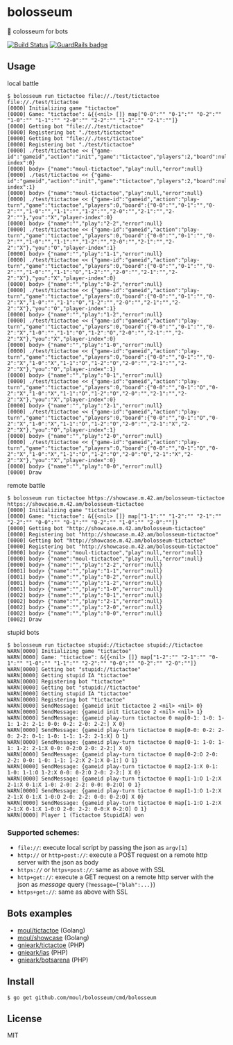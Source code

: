 # bolosseum
:hocho: colosseum for bots

[![Build Status](https://travis-ci.org/moul/bolosseum.svg?branch=master)](https://travis-ci.org/moul/bolosseum) [![GuardRails badge](https://badges.production.guardrails.io/moul/bolosseum.svg)](https://www.guardrails.io)

## Usage

local battle

```console
$ bolosseum run tictactoe file://./test/tictactoe file://./test/tictactoe
[0000] Initializing game "tictactoe"
[0000] Game: "tictactoe": &{{<nil> []} map["0-0":"" "0-1":"" "0-2":"" "1-0":"" "1-1":"" "2-0":"" "2-2":"" "1-2":"" "2-1":""]}
[0000] Getting bot "file://./test/tictactoe"
[0000] Registering bot "./test/tictactoe"
[0000] Getting bot "file://./test/tictactoe"
[0000] Registering bot "./test/tictactoe"
[0000] ./test/tictactoe << {"game-id":"gameid","action":"init","game":"tictactoe","players":2,"board":null,"you":null,"player-index":0}
[0000] body> {"name":"moul-tictactoe","play":null,"error":null}
[0000] ./test/tictactoe << {"game-id":"gameid","action":"init","game":"tictactoe","players":2,"board":null,"you":null,"player-index":1}
[0000] body> {"name":"moul-tictactoe","play":null,"error":null}
[0000] ./test/tictactoe << {"game-id":"gameid","action":"play-turn","game":"tictactoe","players":0,"board":{"0-0":"","0-1":"","0-2":"","1-0":"","1-1":"","1-2":"","2-0":"","2-1":"","2-2":""},"you":"X","player-index":0}
[0000] body> {"name":"","play":"2-2","error":null}
[0000] ./test/tictactoe << {"game-id":"gameid","action":"play-turn","game":"tictactoe","players":0,"board":{"0-0":"","0-1":"","0-2":"","1-0":"","1-1":"","1-2":"","2-0":"","2-1":"","2-2":"X"},"you":"O","player-index":1}
[0000] body> {"name":"","play":"1-1","error":null}
[0000] ./test/tictactoe << {"game-id":"gameid","action":"play-turn","game":"tictactoe","players":0,"board":{"0-0":"","0-1":"","0-2":"","1-0":"","1-1":"O","1-2":"","2-0":"","2-1":"","2-2":"X"},"you":"X","player-index":0}
[0000] body> {"name":"","play":"0-2","error":null}
[0000] ./test/tictactoe << {"game-id":"gameid","action":"play-turn","game":"tictactoe","players":0,"board":{"0-0":"","0-1":"","0-2":"X","1-0":"","1-1":"O","1-2":"","2-0":"","2-1":"","2-2":"X"},"you":"O","player-index":1}
[0000] body> {"name":"","play":"1-2","error":null}
[0000] ./test/tictactoe << {"game-id":"gameid","action":"play-turn","game":"tictactoe","players":0,"board":{"0-0":"","0-1":"","0-2":"X","1-0":"","1-1":"O","1-2":"O","2-0":"","2-1":"","2-2":"X"},"you":"X","player-index":0}
[0000] body> {"name":"","play":"1-0","error":null}
[0000] ./test/tictactoe << {"game-id":"gameid","action":"play-turn","game":"tictactoe","players":0,"board":{"0-0":"","0-1":"","0-2":"X","1-0":"X","1-1":"O","1-2":"O","2-0":"","2-1":"","2-2":"X"},"you":"O","player-index":1}
[0000] body> {"name":"","play":"0-1","error":null}
[0000] ./test/tictactoe << {"game-id":"gameid","action":"play-turn","game":"tictactoe","players":0,"board":{"0-0":"","0-1":"O","0-2":"X","1-0":"X","1-1":"O","1-2":"O","2-0":"","2-1":"","2-2":"X"},"you":"X","player-index":0}
[0000] body> {"name":"","play":"2-1","error":null}
[0000] ./test/tictactoe << {"game-id":"gameid","action":"play-turn","game":"tictactoe","players":0,"board":{"0-0":"","0-1":"O","0-2":"X","1-0":"X","1-1":"O","1-2":"O","2-0":"","2-1":"X","2-2":"X"},"you":"O","player-index":1}
[0000] body> {"name":"","play":"2-0","error":null}
[0000] ./test/tictactoe << {"game-id":"gameid","action":"play-turn","game":"tictactoe","players":0,"board":{"0-0":"","0-1":"O","0-2":"X","1-0":"X","1-1":"O","1-2":"O","2-0":"O","2-1":"X","2-2":"X"},"you":"X","player-index":0}
[0000] body> {"name":"","play":"0-0","error":null}
[0000] Draw
```

remote battle

```console
$ bolosseum run tictactoe https://showcase.m.42.am/bolosseum-tictactoe https://showcase.m.42.am/bolosseum-tictactoe
[0000] Initializing game "tictactoe"
[0000] Game: "tictactoe": &{{<nil> []} map["1-1":"" "1-2":"" "2-1":"" "2-2":"" "0-0":"" "0-1":"" "0-2":"" "1-0":"" "2-0":""]}
[0000] Getting bot "http://showcase.m.42.am/bolosseum-tictactoe"
[0000] Registering bot "http://showcase.m.42.am/bolosseum-tictactoe"
[0000] Getting bot "http://showcase.m.42.am/bolosseum-tictactoe"
[0000] Registering bot "http://showcase.m.42.am/bolosseum-tictactoe"
[0000] body> {"name":"moul-tictactoe","play":null,"error":null}
[0000] body> {"name":"moul-tictactoe","play":null,"error":null}
[0000] body> {"name":"","play":"2-2","error":null}
[0001] body> {"name":"","play":"1-1","error":null}
[0001] body> {"name":"","play":"0-2","error":null}
[0001] body> {"name":"","play":"1-2","error":null}
[0001] body> {"name":"","play":"1-0","error":null}
[0002] body> {"name":"","play":"0-1","error":null}
[0002] body> {"name":"","play":"2-1","error":null}
[0002] body> {"name":"","play":"2-0","error":null}
[0002] body> {"name":"","play":"0-0","error":null}
[0002] Draw
```

stupid bots

```console
$ bolosseum run tictactoe stupid://tictactoe stupid://tictactoe
WARN[0000] Initializing game "tictactoe"
WARN[0000] Game: "tictactoe": &{{<nil> []} map["1-2":"" "2-1":"" "0-1":"" "1-0":"" "1-1":"" "2-2":"" "0-0":"" "0-2":"" "2-0":""]}
WARN[0000] Getting bot "stupid://tictactoe"
WARN[0000] Getting stupid IA "tictactoe"
WARN[0000] Registering bot "tictactoe"
WARN[0000] Getting bot "stupid://tictactoe"
WARN[0000] Getting stupid IA "tictactoe"
WARN[0000] Registering bot "tictactoe"
WARN[0000] SendMessage: {gameid init tictactoe 2 <nil> <nil> 0}
WARN[0000] SendMessage: {gameid init tictactoe 2 <nil> <nil> 1}
WARN[0000] SendMessage: {gameid play-turn tictactoe 0 map[0-1: 1-0: 1-1: 1-2: 2-1: 0-0: 0-2: 2-0: 2-2:] X 0}
WARN[0000] SendMessage: {gameid play-turn tictactoe 0 map[0-0: 0-2: 2-0: 2-2: 0-1: 1-0: 1-1: 1-2: 2-1:X] O 1}
WARN[0000] SendMessage: {gameid play-turn tictactoe 0 map[0-1: 1-0: 1-1: 1-2: 2-1:X 0-0: 0-2:O 2-0: 2-2:] X 0}
WARN[0000] SendMessage: {gameid play-turn tictactoe 0 map[0-2:O 2-0: 2-2: 0-0: 1-0: 1-1: 1-2:X 2-1:X 0-1:] O 1}
WARN[0000] SendMessage: {gameid play-turn tictactoe 0 map[2-1:X 0-1: 1-0: 1-1:O 1-2:X 0-0: 0-2:O 2-0: 2-2:] X 0}
WARN[0000] SendMessage: {gameid play-turn tictactoe 0 map[1-1:O 1-2:X 2-1:X 0-1:X 1-0: 2-0: 2-2: 0-0: 0-2:O] O 1}
WARN[0000] SendMessage: {gameid play-turn tictactoe 0 map[1-1:O 1-2:X 2-1:X 0-1:X 1-0:O 2-0: 2-2: 0-0: 0-2:O] X 0}
WARN[0000] SendMessage: {gameid play-turn tictactoe 0 map[1-1:O 1-2:X 2-1:X 0-1:X 1-0:O 2-0: 2-2: 0-0:X 0-2:O] O 1}
WARN[0000] Player 1 (Tictactoe StupidIA) won
```

### Supported schemes:

* `file://`: execute local script by passing the json as `argv[1]`
* `http://` or `http+post://`: execute a POST request on a remote http server with the json as body
* `https://` or `https+post://`: same as above with SSL
* `http+get://`: execute a GET request on a remote http server with the json as *message* query (`?message={"blah":...}`)
* `https+get://`: same as above with SSL

## Bots examples

* [moul/tictactoe](https://github.com/moul/tictactoe/blob/master/cmd/tictactoe-bolosseum/main.go) (Golang)
* [moul/showcase](https://github.com/moul/showcase/blob/master/bolosseum.go) (Golang)
* [gnieark/tictactoe](https://github.com/gnieark/tictactoeChallenge/blob/master/tictactoeJSON.php) (PHP)
* [gnieark/ias](https://github.com/gnieark/IAS) (PHP)
* [gnieark/botsarena](https://github.com/gnieark/botsArena) (PHP)

## Install

```console
$ go get github.com/moul/bolosseum/cmd/bolosseum
```

## License

MIT
